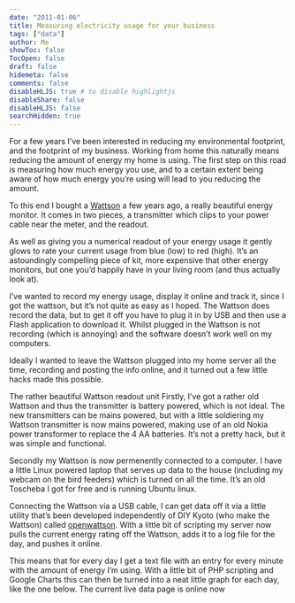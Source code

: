 ```yaml
---
date: "2011-01-06"
title: Measuring electricity usage for your business
tags: ["data"]
author: Me
showToc: false
TocOpen: false
draft: false
hidemeta: false
comments: false
disableHLJS: true # to disable highlightjs
disableShare: false
disableHLJS: false
searchHidden: true
---
```

For a few years I’ve been interested in reducing my environmental footprint, and the footprint of my business. Working from home this naturally means reducing the amount of energy my home is using. The first step on this road is measuring how much energy you use, and to a certain extent being aware of how much energy you’re using will lead to you reducing the amount.

To this end I bought a [Wattson](http://www.ethicalsuperstore.com/products/diy-kyoto/wattson-home-energy-meter/) a few years ago, a really beautiful energy monitor. It comes in two pieces, a transmitter which clips to your power cable near the meter, and the readout.

As well as giving you a numerical readout of your energy usage it gently glows to rate your current usage from blue (low) to red (high). It’s an astoundingly compelling piece of kit, more expensive that other energy monitors, but one you’d happily have in your living room (and thus actually look at).

I’ve wanted to record my energy usage, display it online and track it, since I got the wattson, but it’s not quite as easy as I hoped. The Wattson does record the data, but to get it off you have to plug it in by USB and then use a Flash application to download it. Whilst plugged in the Wattson is not recording (which is annoying) and the software doesn’t work well on my computers.

Ideally I wanted to leave the Wattson plugged into my home server all the time, recording and posting the info online, and it turned out a few little hacks made this possible.


The rather beautiful Wattson readout unit
Firstly, I’ve got a rather old Wattson and thus the transmitter is battery powered, which is not ideal.  The new transmitters can be mains powered, but with a little soldiering my Wattson transmitter is now mains powered, making use of an old Nokia power transformer to replace the 4 AA batteries. It’s not a pretty hack, but it was simple and functional.

Secondly my Wattson is now permenently connected to a computer. I have a little Linux powered laptop that serves up data to the house (including my webcam on the bird feeders) which is turned on all the time. It’s an old Toscheba I got for free and is running Ubuntu linux.

Connecting the Wattson via a USB cable, I can get data off it via a little utility that’s been developed independently of DIY Kyoto (who make the Wattson) called [openwattson](http://www.stok.fi/openwattson/). With a little bit of scripting my server now pulls the current energy rating off the Wattson, adds it to a log file for the day, and pushes it online.

This means that for every day I get a text file with an entry for every minute with the amount of energy I’m using. With a little bit of PHP scripting and Google Charts this can then be turned into a neat little graph for each day, like the one below. The current live data page is online now
